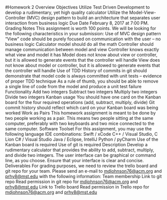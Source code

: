 #Homework 2
Overview
Objectives
Utilize Test Driven Development to develop a rudimentary, yet high quality calculator
Utilize the Model-View-Controller (MVC) design pattern to build an architecture that separates user interaction from business logic
Due Date
February 8, 2017 at 7:00 PM.
Grading Notes
This assignment is worth 100 points.
We will be looking for the following characteristics in your submission:
Use of MVC design pattern
“View” code should be purely focused on communication with the user – no business logic
Calculator model should do all the math
Controller should manage communication between model and view
Controller knows exactly what view and model it has
Model does not know about view or controller, but it is allowed to generate events that the controller will handle
View does not know about model or controller, but it is allowed to generate events that the controller will handle
Use of TDD
History of commits in git should demonstrate that model code is always committed with unit tests – evidence of proper TDD technique 
As a rule of thumb, you should be able to remove a single line of code from the model and produce a unit test failure
Functionality
Add two integers
Subtract two integers
Multiply two integers
Divide two integers
Kanban usage
You should have one card on the Kanban board for the four required operations (add, subtract, multiply, divide)
Git commit history should reflect which card on your Kanban board was being worked
Work as Pairs
This homework assignment is meant to be done by two people working as a pair.  This means two people sitting at the same computer, preferably with two keyboards and two mice connected to the same computer.
Software Toolset
For this assignment, you may use the following language IDE combinations:
Swift / xCode
C++ / Visual Studio, C Lion
C# / Visual Studio
Java / Eclipse, IntelliJ
Python / pyCharm
Use of the Kanban board is required
Use of git is required
Description
Develop a rudimentary calculator that provides the ability to add, subtract, multiply, and divide two integers.  The user interface can be graphical or command line, as you choose.  Ensure that your interface is clear and concise.
Deliverables
For grading purposes, we need to review the trello board and git repo for your team.  Please send an e-mail to mdjohnson76@acm.org and prhy8@mst.edu with the following information:
Team membership
Link to git repo 
Read permission in git repo for mdjohnson76@acm.org and prhy8@mst.edu
Link to Trello board
Read permission in Trello repo for mdjohnson76@acm.org and prhy8@mst.edu
